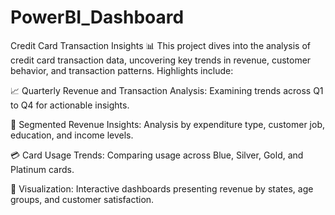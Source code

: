 # PowerBI_Dashboard

Credit Card Transaction Insights 📊
This project dives into the analysis of credit card transaction data, uncovering key trends in revenue, customer behavior, and transaction patterns. Highlights include:

📈 Quarterly Revenue and Transaction Analysis: Examining trends across Q1 to Q4 for actionable insights.

🎯 Segmented Revenue Insights: Analysis by expenditure type, customer job, education, and income levels.

💳 Card Usage Trends: Comparing usage across Blue, Silver, Gold, and Platinum cards.

🚀 Visualization: Interactive dashboards presenting revenue by states, age groups, and customer satisfaction.
